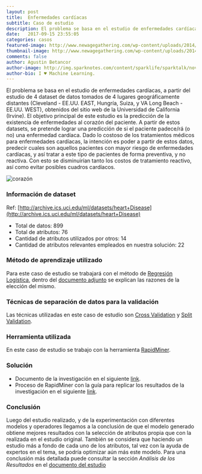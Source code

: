 ```yaml
---
layout: post
title:  Enfermedades cardíacas
subtitle: Caso de estudio
description: El problema se basa en el estudio de enfermedades cardíacas, a partir del estudio de 4 dataset de datos tomados de 4 lugares geográficamente distantes (Cleveland - EE.UU. EAST, Hungría, Suiza, y VA Long Beach - EE.UU. WEST), obtenidos del sitio web de la Universidad de California (Irvine). El objetivo principal de este estudio es la predicción de la existencia de enfermedades al corazón del paciente.
date:   2017-09-15 23:55:05
categories: casos
featured-image: http://www.newagegathering.com/wp-content/uploads/2014/04/1401-heart-terms-art.jpg
thumbnail-image: http://www.newagegathering.com/wp-content/uploads/2014/04/1401-heart-terms-art.jpg
comments: false
author: Agustin Betancor
author-image: http://img.sparknotes.com/content/sparklife/sparktalk/nov2016litchardeathquiz1_MediumWide.jpg
author-bio: I ♥ Machine Learning.
---
```

El problema se basa en el estudio de enfermedades cardíacas, a partir del estudio de 4 dataset de datos tomados de 4 lugares geográficamente distantes (Cleveland - EE.UU. EAST, Hungría, Suiza, y VA Long Beach - EE.UU. WEST), obtenidos del sitio web de la Universidad de California (Irvine). El objetivo principal de este estudio es la predicción de la existencia de enfermedades al corazón del paciente. A partir de estos datasets, se pretende lograr una predicción de si el paciente padece/rá (o no) una enfermedad cardíaca. Dado lo costoso de los tratamientos médicos para enfermedades cardíacas, la intención es poder a partir de estos datos, predecir cuales son aquellos pacientes con mayor riesgo de enfermedades cardíacas, y así tratar a este tipo de pacientes de forma preventiva, y no reactiva. Con esto se disminuirían tanto los costos de tratamiento reactivo, así como evitar posibles cuadros cardíacos.

![corazón](https://www.philips.co.uk/c-dam/b2bhc/master/sites/lig/cardiac/treating-cardiac-diseases-2.jpg)

### Información de dataset
Ref: [http://archive.ics.uci.edu/ml/datasets/heart+Disease](http://archive.ics.uci.edu/ml/datasets/heart+Disease)
* Total de datos: 899
* Total de atributos: 76
* Cantidad de atributos utilizados por otros: 14
* Cantidad de atributos relevantes empleados en nuestra solución: 22

### Método de aprendizaje utilizado
Para este caso de estudio se trabajará con el método de [Regresión Logística](https://en.wikipedia.org/wiki/Logistic_regression), dentro del [documento adjunto](https://github.com/chacaa/ML2017/blob/master/Caso%20de%20estudio%20-%20Enfermedades%20cardiacas/documento.pdf) se explican las razones de la elección del mismo.

### Técnicas de separación de datos para la validación
Las técnicas utilizadas en este caso de estudio son [Cross Validation](https://en.wikipedia.org/wiki/Cross-validation_(statistics)) y [Split Validation](https://docs.rapidminer.com/studio/operators/validation/split_validation.html).

### Herramienta utilizada
En este caso de estudio se trabajo con la herramienta [RapidMiner](https://docs.rapidminer.com).

### Solución
* Documento de la investigación en el siguiente [link](https://github.com/chacaa/ML2017/blob/master/Casos%20de%20estudio/Enfermedades%20cardiacas/documento.pdf).
* Proceso de RapidMiner con la guía para replicar los resultados de la investigación en el siguiente [link](https://github.com/chacaa/ML2017/tree/master/Casos%20de%20estudio/Enfermedades%20cardiacas).

### Conclusión
Luego del estudio realizado, y de la experimentación con diferentes modelos y operadores llegamos a la conclusión de que el modelo generado obtiene mejores resultados con la selección de atributos propia que con la realizada en el estudio original. También se considera que haciendo un estudio más a fondo de cada uno de los atributos, tal vez con la ayuda de expertos en el tema, se podría optimizar aún más este modelo.
Para una conclusión más detallada puede consultar la sección *Análisis de los Resultados* en el [documento del estudio](https://github.com/chacaa/ML2017/blob/master/Casos%20de%20estudio/Enfermedades%20cardiacas/documento.pdf)

